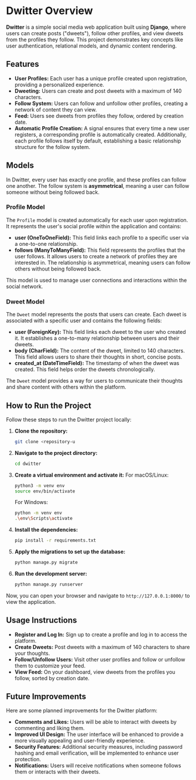 # Dwitter Overview

**Dwitter** is a simple social media web application built using **Django**, where users can create posts ("dweets"), follow other profiles, and view dweets from the profiles they follow. This project demonstrates key concepts like user authentication, relational models, and dynamic content rendering.

## Features

- **User Profiles:** Each user has a unique profile created upon registration, providing a personalized experience.
- **Dweeting:** Users can create and post dweets with a maximum of 140 characters.
- **Follow System:** Users can follow and unfollow other profiles, creating a network of content they can view.
- **Feed:** Users see dweets from profiles they follow, ordered by creation date.
- **Automatic Profile Creation:** A signal ensures that every time a new user registers, a corresponding profile is automatically created. Additionally, each profile follows itself by default, establishing a basic relationship structure for the follow system.

## Models

In Dwitter, every user has exactly one profile, and these profiles can follow one another. The follow system is **asymmetrical**, meaning a user can follow someone without being followed back.

### Profile Model

The `Profile` model is created automatically for each user upon registration. It represents the user's social profile within the application and contains:

- **user (OneToOneField):** This field links each profile to a specific user via a one-to-one relationship.
- **follows (ManyToManyField):** This field represents the profiles that the user follows. It allows users to create a network of profiles they are interested in. The relationship is asymmetrical, meaning users can follow others without being followed back.

This model is used to manage user connections and interactions within the social network.

### Dweet Model

The `Dweet` model represents the posts that users can create. Each dweet is associated with a specific user and contains the following fields:

- **user (ForeignKey):** This field links each dweet to the user who created it. It establishes a one-to-many relationship between users and their dweets.
- **body (CharField):** The content of the dweet, limited to 140 characters. This field allows users to share their thoughts in short, concise posts.
- **created_at (DateTimeField):** The timestamp of when the dweet was created. This field helps order the dweets chronologically.

The `Dweet` model provides a way for users to communicate their thoughts and share content with others within the platform.

## How to Run the Project

Follow these steps to run the Dwitter project locally:

1. **Clone the repository:**
    
    ```bash
    git clone <repository-u
    ```
    
2. **Navigate to the project directory:**
    
    ```bash
    cd dwitter
    ```
    
3. **Create a virtual environment and activate it:** For macOS/Linux:
    
    ```bash
    python3 -m venv env
    source env/bin/activate
    ```
    
    For Windows:
    
    ```bash
    python -m venv env
    .\env\Scripts\activate
    ```
    
4. **Install the dependencies:**
    
    ```bash
    pip install -r requirements.txt
    ```
    
5. **Apply the migrations to set up the database:**
    
    ```bash
    python manage.py migrate
    ```
    
6. **Run the development server:**
    
    ```bash
    python manage.py runserver
    ```
    

Now, you can open your browser and navigate to `http://127.0.0.1:8000/` to view the application.

## Usage Instructions

- **Register and Log In:** Sign up to create a profile and log in to access the platform.
- **Create Dweets:** Post dweets with a maximum of 140 characters to share your thoughts.
- **Follow/Unfollow Users:** Visit other user profiles and follow or unfollow them to customize your feed.
- **View Feed:** On your dashboard, view dweets from the profiles you follow, sorted by creation date.

## Future Improvements

Here are some planned improvements for the Dwitter platform:

- **Comments and Likes:** Users will be able to interact with dweets by commenting and liking them.
- **Improved UI Design:** The user interface will be enhanced to provide a more visually appealing and user-friendly experience.
- **Security Features:** Additional security measures, including password hashing and email verification, will be implemented to enhance user protection.
- **Notifications:** Users will receive notifications when someone follows them or interacts with their dweets.